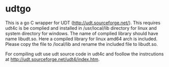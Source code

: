 # udtgo

This is a go C wrapper for UDT (http://udt.sourceforge.net/). This requires udt4c is be complied and 
installed in /usr/local/lib directory for linux and system directory for windows. The name of complied 
library should have name libudt.so. Here a compiled library for linux amd64 arch is included. Please copy 
the file to /local/lib and rename the included file to libudt.so.

For compiling udt use udt source code in udt4c and foollow the instrcutions at 
http://udt.sourceforge.net/udt4/index.htm.


